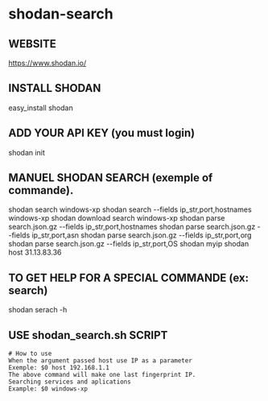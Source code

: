 # shodan-search
## WEBSITE
https://www.shodan.io/

## INSTALL SHODAN 
easy_install shodan

## ADD YOUR API KEY (you must login)
shodan init <you shodan API>

## MANUEL SHODAN SEARCH (exemple of commande).
shodan search windows-xp
shodan search --fields ip_str,port,hostnames windows-xp
shodan download search windows-xp
shodan parse search.json.gz --fields ip_str,port,hostnames
shodan parse search.json.gz --fields ip_str,port,asn
shodan parse search.json.gz --fields ip_str,port,org
shodan parse search.json.gz --fields ip_str,port,OS
shodan myip
shodan host 31.13.83.36

## TO GET HELP FOR A SPECIAL COMMANDE (ex: search)

shodan serach -h

## USE shodan_search.sh SCRIPT
	# How to use
	When the argument passed host use IP as a parameter
	Exemple: $0 host 192.168.1.1
	The above command will make one last fingerprint IP.
	Searching services and aplications
	Example: $0 windows-xp
	
